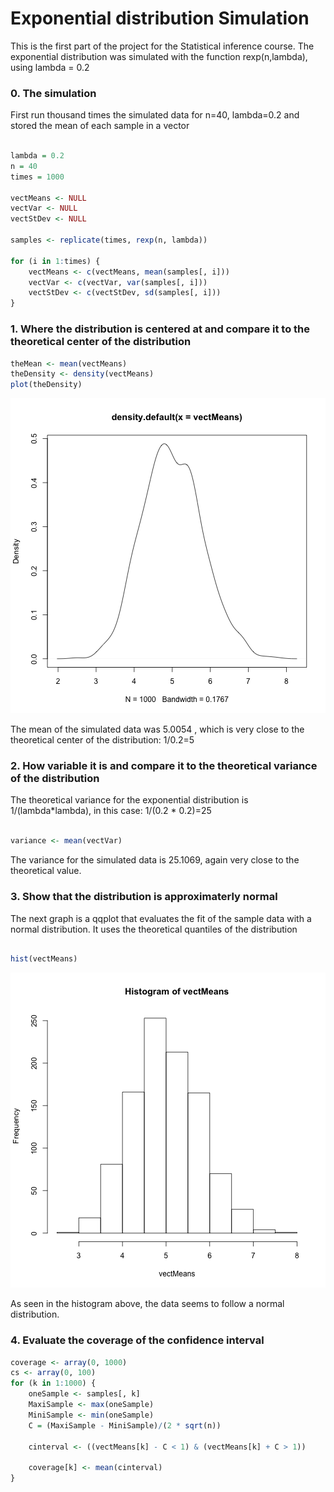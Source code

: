 Exponential distribution Simulation 
========================================================

This is the first part of the project for the Statistical inference course.
The exponential distribution was simulated with the function rexp(n,lambda), using lambda = 0.2

### 0. The simulation
First run thousand times the simulated data for n=40, lambda=0.2 and stored the mean of each sample in a vector


```r

lambda = 0.2
n = 40
times = 1000

vectMeans <- NULL
vectVar <- NULL
vectStDev <- NULL

samples <- replicate(times, rexp(n, lambda))

for (i in 1:times) {
    vectMeans <- c(vectMeans, mean(samples[, i]))
    vectVar <- c(vectVar, var(samples[, i]))
    vectStDev <- c(vectStDev, sd(samples[, i]))
}
```


### 1. Where the distribution is centered at and compare it to the theoretical center of the distribution


```r
theMean <- mean(vectMeans)
theDensity <- density(vectMeans)
plot(theDensity)
```

![plot of chunk unnamed-chunk-2](figure/unnamed-chunk-2.png) 

The mean of the simulated data was 5.0054 , which is very close to the theoretical center of the distribution: 1/0.2=5

### 2.  How variable it is and compare it to the theoretical variance of the distribution
The theoretical variance for the exponential distribution is 1/(lambda*lambda), in this case: 1/(0.2 * 0.2)=25


```r

variance <- mean(vectVar)
```

The variance for the simulated data is 25.1069,  again very close to the theoretical value.
### 3. Show that the distribution is approximaterly normal
The next graph is a qqplot that evaluates the fit of the sample data with a normal distribution. It uses the theoretical quantiles of the distribution

```r

hist(vectMeans)
```

![plot of chunk unnamed-chunk-4](figure/unnamed-chunk-4.png) 

As seen in the histogram above, the data seems to follow a  normal distribution.


### 4.  Evaluate the coverage of the confidence interval


```r
coverage <- array(0, 1000)
cs <- array(0, 100)
for (k in 1:1000) {
    oneSample <- samples[, k]
    MaxiSample <- max(oneSample)
    MiniSample <- min(oneSample)
    C = (MaxiSample - MiniSample)/(2 * sqrt(n))
    
    cinterval <- ((vectMeans[k] - C < 1) & (vectMeans[k] + C > 1))
    
    coverage[k] <- mean(cinterval)
}

```

